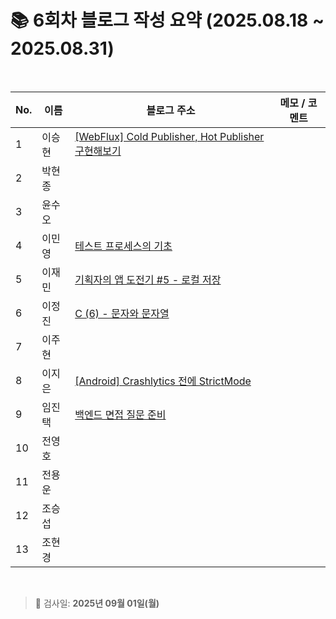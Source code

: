 # 📚 6회차 블로그 작성 요약 (2025.08.18 ~ 2025.08.31)

<br>

| No. | 이름  | 블로그 주소                                                                              | 메모 / 코멘트 |
|-----|-----|-------------------------------------------------------------------------------------|----------|
| 1   | 이승현 | [[WebFlux] Cold Publisher, Hot Publisher 구현해보기](https://ssddo-story.tistory.com/69) |          |
| 2   | 박현종 |                                                                                     |          |
| 3   | 윤수오 |                                                                                     |          |
| 4   | 이민영 | [테스트 프로세스의 기초](https://stylish-minyoung.tistory.com/214)                            |          |
| 5   | 이재민 | [기획자의 앱 도전기 #5 - 로컬 저장](https://jam-scribble.tistory.com/44)                        |          |
| 6   | 이정진 | [C (6) - 문자와 문자열](https://freshdev.tistory.com/62)                                  |          |
| 7   | 이주현 |                                                                                     |          |
| 8   | 이지은 | [[Android] Crashlytics 전에 StrictMode](https://ji-eeeun.tistory.com/128)             |          |
| 9   | 임진택 | [백엔드 면접 질문 준비](https://taekt.tistory.com/44)                                        |          |
| 10  | 전영호 |                                                                                     |          |
| 11  | 전용운 |                                                                                     |          |
| 12  | 조승섭 |                                                                                     |          |
| 13  | 조현경 |                                                                                     |          |

<br>

> 📌 검사일: **2025년 09월 01일(월)**
